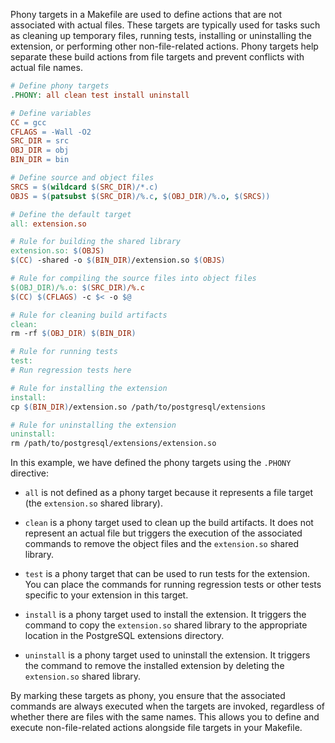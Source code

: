 Phony targets in a Makefile are used to define actions that are not associated with actual files. These targets are typically used for tasks such as cleaning up temporary files, running tests, installing or uninstalling the extension, or performing other non-file-related actions. Phony targets help separate these build actions from file targets and prevent conflicts with actual file names.


```makefile
# Define phony targets
.PHONY: all clean test install uninstall

# Define variables
CC = gcc
CFLAGS = -Wall -O2
SRC_DIR = src
OBJ_DIR = obj
BIN_DIR = bin

# Define source and object files
SRCS = $(wildcard $(SRC_DIR)/*.c)
OBJS = $(patsubst $(SRC_DIR)/%.c, $(OBJ_DIR)/%.o, $(SRCS))

# Define the default target
all: extension.so

# Rule for building the shared library
extension.so: $(OBJS)
$(CC) -shared -o $(BIN_DIR)/extension.so $(OBJS)

# Rule for compiling the source files into object files
$(OBJ_DIR)/%.o: $(SRC_DIR)/%.c
$(CC) $(CFLAGS) -c $< -o $@

# Rule for cleaning build artifacts
clean:
rm -rf $(OBJ_DIR) $(BIN_DIR)

# Rule for running tests
test:
# Run regression tests here

# Rule for installing the extension
install:
cp $(BIN_DIR)/extension.so /path/to/postgresql/extensions

# Rule for uninstalling the extension
uninstall:
rm /path/to/postgresql/extensions/extension.so

```

In this example, we have defined the phony targets using the `.PHONY` directive: 

-   `all` is not defined as a phony target because it represents a file target (the `extension.so` shared library).
    
-   `clean` is a phony target used to clean up the build artifacts. It does not represent an actual file but triggers the execution of the associated commands to remove the object files and the `extension.so` shared library.
    
-   `test` is a phony target that can be used to run tests for the extension. You can place the commands for running regression tests or other tests specific to your extension in this target.
    
-   `install` is a phony target used to install the extension. It triggers the command to copy the `extension.so` shared library to the appropriate location in the PostgreSQL extensions directory.
    
-   `uninstall` is a phony target used to uninstall the extension. It triggers the command to remove the installed extension by deleting the `extension.so` shared library.
    

By marking these targets as phony, you ensure that the associated commands are always executed when the targets are invoked, regardless of whether there are files with the same names. This allows you to define and execute non-file-related actions alongside file targets in your Makefile.

